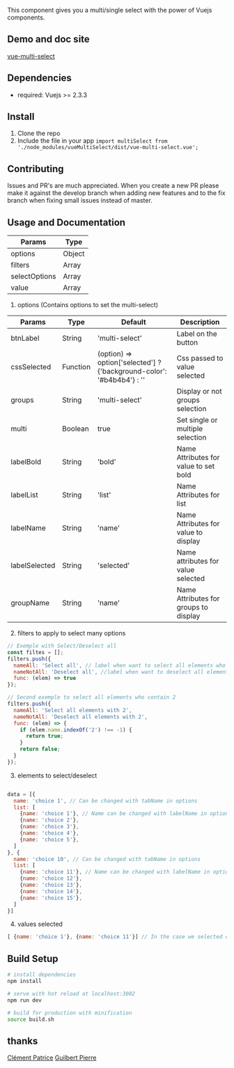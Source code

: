 This component gives you a multi/single select with the power of Vuejs components.

## Demo and doc site
[vue-multi-select](http://vue-multi-select.tuturu.io)

## Dependencies
- required: Vuejs >= 2.3.3

## Install
1. Clone the repo
2. Include the file in your app
  `import multiSelect from './node_modules/vueMultiSelect/dist/vue-multi-select.vue';`

## Contributing
Issues and PR's are much appreciated.
When you create a new PR please make it against the develop branch when adding new features and to the fix branch when fixing small issues instead of master.

## Usage and Documentation
| Params        | Type        |
| ------------- | ----------- |
| options       | Object      |
| filters       | Array       |
| selectOptions | Array       |
| value         | Array       |

1. options (Contains options to set the multi-select)

| Params        | Type     | Default                                                                 | Description                           |
| ------------- | -------- | ----------------------------------------------------------------------- | ------------------------------------- |
| btnLabel      | String   | 'multi-select'                                                          | Label on the button	                 |
| cssSelected   | Function | (option) =>  option['selected'] ? {'background-color': '#b4b4b4'} : ''  | Css passed to value selected          |
| groups        | String   | 'multi-select'                                                          | Display or not groups selection       |
| multi         | Boolean  | true                                                                    | Set single or multiple selection      |
| labelBold     | String   | 'bold'                                                                  | Name Attributes for value to set bold |
| labelList     | String   | 'list'                                                                  | Name Attributes for list              |
| labelName     | String   | 'name'                                                                  | Name Attributes for value to display  |
| labelSelected | String   | 'selected'                                                              | Name attributes for value selected    |
| groupName     | String   | 'name'                                                                  | Name Attributes for groups to display |

2. filters to apply to select many options
```javascript
// Exemple with Select/Deselect all
const filtes = [];
filters.push({
  nameAll: 'Select all', // label when want to select all elements who answer yes to the function
  nameNotAll: 'Deselect all', //label when want to deselect all elements who answer yes to the function
  func: (elem) => true
});

// Second exemple to select all elements who contain 2
filters.push({
  nameAll: 'Select all elements with 2',
  nameNotAll: 'Deselect all elements with 2',
  func: (elem) => {
    if (elem.name.indexOf('2') !== -1) {
      return true;
    }
    return false;
  }
});
```

3. elements to select/deselect
``` javascript

data = [{
  name: 'choice 1', // Can be changed with tabName in options
  list: [
    {name: 'choice 1'}, // Name can be changed with labelName in options
    {name: 'choice 2'},
    {name: 'choice 3'},
    {name: 'choice 4'},
    {name: 'choice 5'},
  ]
}, {
  name: 'choice 10', // Can be changed with tabName in options
  list: [
    {name: 'choice 11'}, // Name can be changed with labelName in options
    {name: 'choice 12'},
    {name: 'choice 13'},
    {name: 'choice 14'},
    {name: 'choice 15'},
  ]
}]

```

4. values selected
``` javascript
[ {name: 'choice 1'}, {name: 'choice 11'}] // In the case we selected choice 1 and choice 11
```

## Build Setup

``` bash
# install dependencies
npm install

# serve with hot reload at localhost:3002
npm run dev

# build for production with minification
source build.sh
```

## thanks

[Clément Patrice](https://github.com/monsieurp)
[Guilbert Pierre](https://github.com/guilbep)
